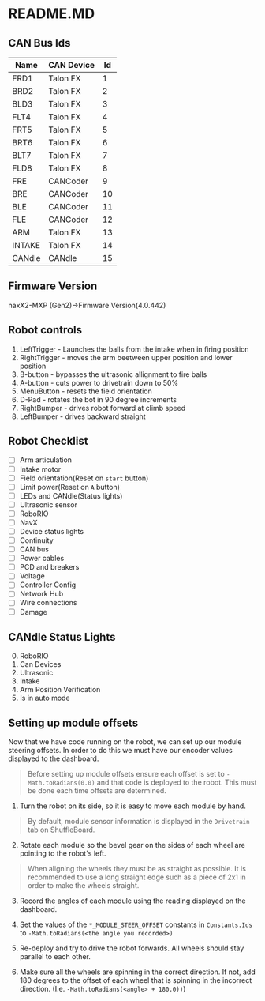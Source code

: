 # README.MD

## CAN Bus Ids

| Name | CAN Device | Id |
| --- | --- | --- |
| FRD1 | Talon FX | 1 |
| BRD2 | Talon FX | 2 |
| BLD3 | Talon FX | 3 |
| FLT4 | Talon FX | 4 |
| FRT5 | Talon FX | 5 |
| BRT6 | Talon FX | 6 |
| BLT7 | Talon FX | 7 |
| FLD8 | Talon FX | 8 |
| FRE | CANCoder | 9 |
| BRE | CANCoder | 10 |
| BLE | CANCoder | 11 |
| FLE | CANCoder | 12 |
| ARM | Talon FX | 13 |
| INTAKE | Talon FX | 14 |
| CANdle | CANdle | 15 |

## Firmware Version

naxX2-MXP (Gen2)->Firmware Version(4.0.442)

## Robot controls
1. LeftTrigger - Launches the balls from the intake when in firing position
2. RightTrigger - moves the arm beetween upper position and lower position
3. B-button - bypasses the ultrasonic allignment to fire balls
4. A-button - cuts power to drivetrain down to 50%
5. MenuButton - resets the field orientation 
6. D-Pad - rotates the bot in 90 degree increments
7. RightBumper - drives robot forward at climb speed
8. LeftBumper - drives backward straight

## Robot Checklist

- [ ] Arm articulation
- [ ] Intake motor
- [ ] Field orientation(Reset on `start` button)
- [ ] Limit power(Reset on `A` button)
- [ ] LEDs and CANdle(Status lights)
- [ ] Ultrasonic sensor
- [ ] RoboRIO
- [ ] NavX
- [ ] Device status lights
- [ ] Continuity
- [ ] CAN bus
- [ ] Power cables
- [ ] PCD and breakers
- [ ] Voltage
- [ ] Controller Config
- [ ] Network Hub
- [ ] Wire connections
- [ ] Damage

## CANdle Status Lights

0. RoboRIO
1. Can Devices
2. Ultrasonic
3. Intake
4. Arm Position Verification
5. Is in auto mode

## Setting up module offsets

Now that we have code running on the robot, we can set up our module steering offsets. In order to do this we must have
our encoder values displayed to the dashboard.

> Before setting up module offsets ensure each offset is set to `-Math.toRadians(0.0)` and that code is deployed to the
> robot. This must be done each time offsets are determined.

1. Turn the robot on its side, so it is easy to move each module by hand.

> By default, module sensor information is displayed in the `Drivetrain` tab on ShuffleBoard.

2. Rotate each module so the bevel gear on the sides of each wheel are pointing to the robot's left.

> When aligning the wheels they must be as straight as possible. It is recommended to use a long straight edge such as
> a piece of 2x1 in order to make the wheels straight.

3. Record the angles of each module using the reading displayed on the dashboard.

4. Set the values of the `*_MODULE_STEER_OFFSET` constants in `Constants.Ids` to `-Math.toRadians(<the angle you recorded>)`
5. Re-deploy and try to drive the robot forwards. All wheels should stay parallel to each other.
6. Make sure all the wheels are spinning in the correct direction. If not, add 180 degrees to the offset of each wheel
that is spinning in the incorrect direction. (I.e. `-Math.toRadians(<angle> + 180.0))`)
